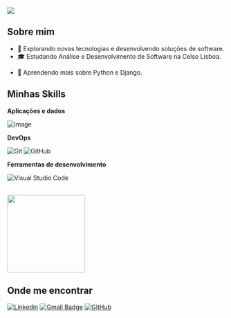 ![](https://komarev.com/ghpvc/?username=Brassolotto&color=006bed)

## Sobre mim

- 🤔 Explorando novas tecnologias e desenvolvendo soluções de software.
- 🎓 Estudando Análise e Desenvolvimento de Software na Celso Lisboa.
<!-- 💼 Trabalhando como {stack em que você trabalhar} na {empresa}. -->
- 🌱 Aprendendo mais sobre Python e Django.

## Minhas Skills

**Aplicações e dados**

![image](https://img.shields.io/badge/Python-3776AB?style=for-the-badge&logo=python&logoColor=white)
<!--![Java](https://img.shields.io/badge/-Java-333333?style=flat&logo=Java&logoColor=007396)
![JavaScript](https://img.shields.io/badge/-JavaScript-333333?style=flat&logo=javascript)
![HTML5](https://img.shields.io/badge/-HTML5-333333?style=flat&logo=HTML5)
![CSS](https://img.shields.io/badge/-CSS-333333?style=flat&logo=CSS3&logoColor=1572B6)
![Flutter](https://img.shields.io/badge/-Flutter-333333?style=flat&logo=Flutter)
![React](https://img.shields.io/badge/-React-333333?style=flat&logo=react)
![React Native](https://img.shields.io/badge/-React%20Native-333333?style=flat&logo=react)
![Jest](https://img.shields.io/badge/-Jest-333333?style=flat&logo=jest)
![MySQL](https://img.shields.io/badge/-MySQL-333333?style=flat&logo=mysql)
-->
<!--**Utilidades**

![Insomnia](https://img.shields.io/badge/-Insomnia-333333?style=flat&logo=insomnia)
![Postman](https://img.shields.io/badge/-Postman-333333?style=flat&logo=postman)
-->
**DevOps**

![Git](https://img.shields.io/badge/-Git-333333?style=flat&logo=git)
![GitHub](https://img.shields.io/badge/-GitHub-333333?style=flat&logo=github)
<!--![Bitbucket](https://img.shields.io/badge/-Bitbucket-333333?style=flat&logo=bitbucket)
![Docker](https://img.shields.io/badge/-Docker-333333?style=flat&logo=docker)
![Travis](https://img.shields.io/badge/-Travis-333333?style=flat&logo=travis)
-->
**Ferramentas de desenvolvimento**

![Visual Studio Code](https://img.shields.io/badge/-Visual%20Studio%20Code-333333?style=flat&logo=visual-studio-code&logoColor=007ACC)
<!--![Eclipse](https://img.shields.io/badge/-Eclipse-333333?style=flat&logo=eclipse-ide&logoColor=2C2255)
![Trello](https://img.shields.io/badge/-Trello-333333?style=flat&logo=trello&logoColor=007ACC)
![Figma](https://img.shields.io/badge/-Figma-333333?style=flat&logo=figma&logoColor=007ACC)
![Adobe XD](https://img.shields.io/badge/-Adobe%20XD-333333?style=flat&logo=adobe-xd&logoColor=007ACC)
-->
<br/>

<a href="https://github.com/Brassolotto" title="Perfil do Brassolotto">
  <img height="180em" src="https://github-readme-stats.vercel.app/api?username=Brassolotto&theme=dracula&show_icons=true" />
</a>

## Onde me encontrar

[![Linkedin](https://img.shields.io/badge/-ricardo-blue?style=flat-square&logo=Linkedin&logoColor=white&link=https://www.linkedin.com/in/ricardo-brassolotto/)](https://www.linkedin.com/in/ricardo-brassolotto/)
[![Gmail Badge](https://img.shields.io/badge/-ricardo.brassolotto@gmail.com-006bed?style=flat-square&logo=Gmail&logoColor=white&link=mailto:ricardo.brassolotto@gmail.com)](mailto:ricardo.brassolotto@gmail.com)
[![GitHub](https://img.shields.io/github/followers/Brassolotto?label=follow&style=social)](https://github.com/Brassolotto)
